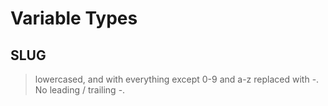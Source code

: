 # Variable Types

## SLUG

> lowercased, and with everything except 0-9 and a-z replaced with -. No leading / trailing -.
